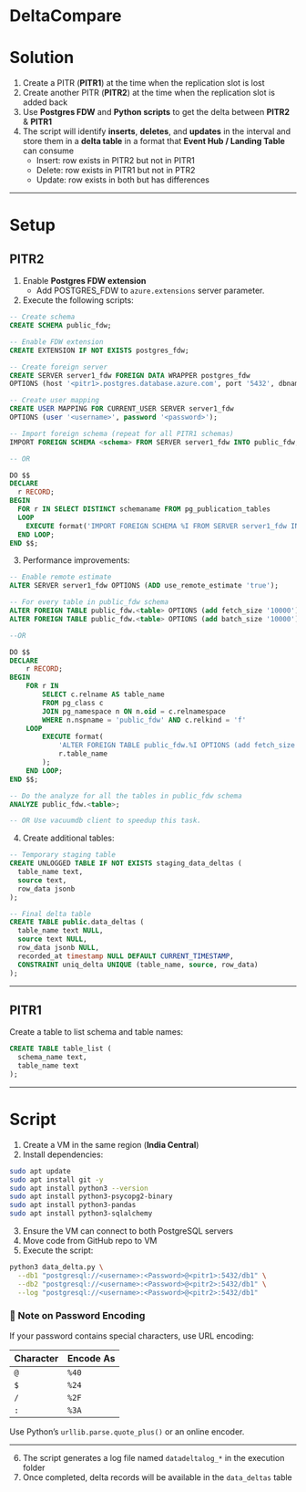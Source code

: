 # DeltaCompare

# Solution

1. Create a PITR (**PITR1**) at the time when the replication slot is lost  
2. Create another PITR (**PITR2**) at the time when the replication slot is added back  
3. Use **Postgres FDW** and **Python scripts** to get the delta between **PITR2** & **PITR1**  
4. The script will identify **inserts**, **deletes**, and **updates** in the interval and store them in a **delta table** in a format that **Event Hub / Landing Table** can consume  
   - Insert: row exists in PITR2 but not in PITR1
   - Delete: row exists in PITR1 but not in PTR2
   - Update: row exists in both but has differences

---

# Setup

## PITR2

1. Enable **Postgres FDW extension**
   - Add POSTGRES_FDW to `azure.extensions` server parameter.
3. Execute the following scripts:

```sql
-- Create schema
CREATE SCHEMA public_fdw;

-- Enable FDW extension
CREATE EXTENSION IF NOT EXISTS postgres_fdw;

-- Create foreign server
CREATE SERVER server1_fdw FOREIGN DATA WRAPPER postgres_fdw 
OPTIONS (host '<pitr1>.postgres.database.azure.com', port '5432', dbname '<dbname>');

-- Create user mapping
CREATE USER MAPPING FOR CURRENT_USER SERVER server1_fdw 
OPTIONS (user '<username>', password '<password>');

-- Import foreign schema (repeat for all PITR1 schemas)
IMPORT FOREIGN SCHEMA <schema> FROM SERVER server1_fdw INTO public_fdw;

-- OR

DO $$
DECLARE
  r RECORD;
BEGIN
  FOR r IN SELECT DISTINCT schemaname FROM pg_publication_tables
  LOOP
    EXECUTE format('IMPORT FOREIGN SCHEMA %I FROM SERVER server1_fdw INTO public_fdw;', r.schemaname);
  END LOOP;
END $$;

```

3. Performance improvements:

```sql
-- Enable remote estimate
ALTER SERVER server1_fdw OPTIONS (ADD use_remote_estimate 'true');

-- For every table in public_fdw schema
ALTER FOREIGN TABLE public_fdw.<table> OPTIONS (add fetch_size '10000');
ALTER FOREIGN TABLE public_fdw.<table> OPTIONS (add batch_size '10000');

--OR

DO $$
DECLARE
    r RECORD;
BEGIN
    FOR r IN
        SELECT c.relname AS table_name
        FROM pg_class c
        JOIN pg_namespace n ON n.oid = c.relnamespace
        WHERE n.nspname = 'public_fdw' AND c.relkind = 'f'
    LOOP
        EXECUTE format(
            'ALTER FOREIGN TABLE public_fdw.%I OPTIONS (add fetch_size ''10000'');',
            r.table_name
        );
    END LOOP;
END $$;

-- Do the analyze for all the tables in public_fdw schema
ANALYZE public_fdw.<table>;

-- OR Use vacuumdb client to speedup this task.

```

4. Create additional tables:

```sql
-- Temporary staging table
CREATE UNLOGGED TABLE IF NOT EXISTS staging_data_deltas (
  table_name text,
  source text,
  row_data jsonb
);

-- Final delta table
CREATE TABLE public.data_deltas (
  table_name text NULL,
  source text NULL,
  row_data jsonb NULL,
  recorded_at timestamp NULL DEFAULT CURRENT_TIMESTAMP,
  CONSTRAINT uniq_delta UNIQUE (table_name, source, row_data)
);
```

---

## PITR1

Create a table to list schema and table names:

```sql
CREATE TABLE table_list (
  schema_name text,
  table_name text
);
```

---

# Script

**<GitHub repository>**

1. Create a VM in the same region (**India Central**)  
2. Install dependencies:

```bash
sudo apt update
sudo apt install git -y
sudo apt install python3 --version
sudo apt install python3-psycopg2-binary
sudo apt install python3-pandas
sudo apt install python3-sqlalchemy
```

3. Ensure the VM can connect to both PostgreSQL servers  
4. Move code from GitHub repo to VM  
5. Execute the script:

```bash
python3 data_delta.py \
  --db1 "postgresql://<username>:<Password>@<pitr1>:5432/db1" \
  --db2 "postgresql://<username>:<Password>@<pitr2>:5432/db1" \
  --log "postgresql://<username>:<Password>@<pitr2>:5432/db1"
```

### 🔐 Note on Password Encoding

If your password contains special characters, use URL encoding:

| Character | Encode As |
|-----------|------------|
| `@`       | `%40`      |
| `$`       | `%24`      |
| `/`       | `%2F`      |
| `:`       | `%3A`      |

Use Python’s `urllib.parse.quote_plus()` or an online encoder.

---

6. The script generates a log file named `datadeltalog_*` in the execution folder  
7. Once completed, delta records will be available in the `data_deltas` table  
